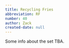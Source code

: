 ```yaml
---
title: Recycling Fries
abbreviation: RF
number: 40
author: Zack
created-date: null
---
```

Some info about the set TBA.
